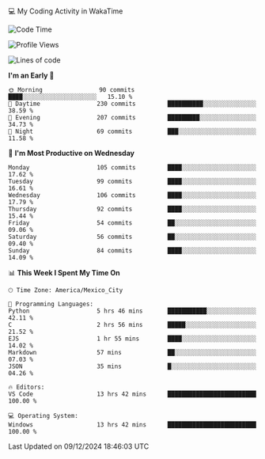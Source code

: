 💻 My Coding Activity in WakaTime
<!--START_SECTION:waka-->
![Code Time](http://img.shields.io/badge/Code%20Time-137%20hrs%2048%20mins-blue)

![Profile Views](http://img.shields.io/badge/Profile%20Views-5-blue)

![Lines of code](https://img.shields.io/badge/From%20Hello%20World%20I%27ve%20Written-1.8%20million%20lines%20of%20code-blue)

**I'm an Early 🐤** 

```text
🌞 Morning                90 commits          ████░░░░░░░░░░░░░░░░░░░░░   15.10 % 
🌆 Daytime                230 commits         ██████████░░░░░░░░░░░░░░░   38.59 % 
🌃 Evening                207 commits         █████████░░░░░░░░░░░░░░░░   34.73 % 
🌙 Night                  69 commits          ███░░░░░░░░░░░░░░░░░░░░░░   11.58 % 
```
📅 **I'm Most Productive on Wednesday** 

```text
Monday                   105 commits         ████░░░░░░░░░░░░░░░░░░░░░   17.62 % 
Tuesday                  99 commits          ████░░░░░░░░░░░░░░░░░░░░░   16.61 % 
Wednesday                106 commits         ████░░░░░░░░░░░░░░░░░░░░░   17.79 % 
Thursday                 92 commits          ████░░░░░░░░░░░░░░░░░░░░░   15.44 % 
Friday                   54 commits          ██░░░░░░░░░░░░░░░░░░░░░░░   09.06 % 
Saturday                 56 commits          ██░░░░░░░░░░░░░░░░░░░░░░░   09.40 % 
Sunday                   84 commits          ████░░░░░░░░░░░░░░░░░░░░░   14.09 % 
```


📊 **This Week I Spent My Time On** 

```text
🕑︎ Time Zone: America/Mexico_City

💬 Programming Languages: 
Python                   5 hrs 46 mins       ███████████░░░░░░░░░░░░░░   42.11 % 
C                        2 hrs 56 mins       █████░░░░░░░░░░░░░░░░░░░░   21.52 % 
EJS                      1 hr 55 mins        ████░░░░░░░░░░░░░░░░░░░░░   14.02 % 
Markdown                 57 mins             ██░░░░░░░░░░░░░░░░░░░░░░░   07.03 % 
JSON                     35 mins             █░░░░░░░░░░░░░░░░░░░░░░░░   04.26 % 

🔥 Editors: 
VS Code                  13 hrs 42 mins      █████████████████████████   100.00 % 

💻 Operating System: 
Windows                  13 hrs 42 mins      █████████████████████████   100.00 % 
```


 Last Updated on 09/12/2024 18:46:03 UTC
<!--END_SECTION:waka-->
